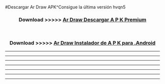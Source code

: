 #Descargar Ar Draw  APK^Consigue la última versión hvqn5



<div align="center">
<h3>Download >>>>> <a href="https://es-sites.web.app/?es= Ar Draw ">Ar Draw  Descargar A P K Premium</a></h3><br>

<h3>Download >>>>> <a href="https://es-sites.web.app/?es= Ar Draw ">Ar Draw  Instalador de A P K para .Android</a></h3>
</div>


----------------------------------------------------------

----------------------------------------------------------

----------------------------------------------------------

----------------------------------------------------------

----------------------------------------------------------

----------------------------------------------------------

----------------------------------------------------------


